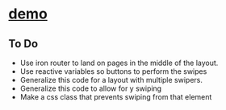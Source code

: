 # [demo](http://swipe.meteor.com)

## To Do

- Use iron router to land on pages in the middle of the layout.
- Use reactive variables so buttons to perform the swipes
- Generalize this code for a layout with multiple swipers.
- Generalize this code to allow for y swiping
- Make a css class that prevents swiping from that element
